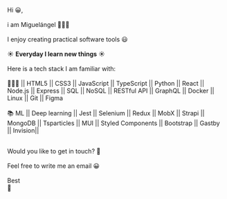 Hi 😀, <br> <br> i am Miguelángel 🙋🏽‍♂
<br><br>
I enjoy creating practical software tools 😃<br><br>
☀️ <b>Everyday I learn new things</b> ☀️ <br><br>
Here is a tech stack I am familiar with:<br><br>
🧑🏽‍💻 || HTML5 || CSS3 || JavaScript ||  TypeScript || Python || React || Node.js || Express || SQL || NoSQL || RESTful API || GraphQL || Docker || Linux || Git || Figma
<br><br>
📚
ML ||
Deep learning ||
Jest ||
Selenium ||
Redux ||
MobX ||
Strapi ||
MongoDB ||
Tsparticles ||
MUI ||
Styled Components ||
Bootstrap ||
Gastby ||
Invision||
<br><br>

Would you like to get in touch? 🤗<br><br>
Feel free to write me an email 😀
<br><br>
Best<br>
💜
